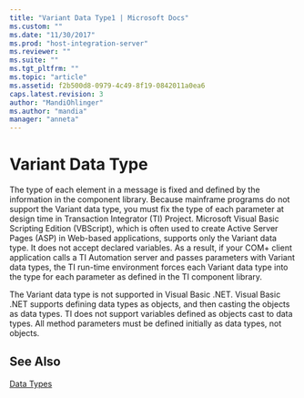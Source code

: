 ```yaml
---
title: "Variant Data Type1 | Microsoft Docs"
ms.custom: ""
ms.date: "11/30/2017"
ms.prod: "host-integration-server"
ms.reviewer: ""
ms.suite: ""
ms.tgt_pltfrm: ""
ms.topic: "article"
ms.assetid: f2b500d8-0979-4c49-8f19-0842011a0ea6
caps.latest.revision: 3
author: "MandiOhlinger"
ms.author: "mandia"
manager: "anneta"
---
```

# Variant Data Type
The type of each element in a message is fixed and defined by the information in the component library. Because mainframe programs do not support the Variant data type, you must fix the type of each parameter at design time in Transaction Integrator (TI) Project. Microsoft Visual Basic Scripting Edition (VBScript), which is often used to create Active Server Pages (ASP) in Web-based applications, supports only the Variant data type. It does not accept declared variables. As a result, if your COM+ client application calls a TI Automation server and passes parameters with Variant data types, the TI run-time environment forces each Variant data type into the type for each parameter as defined in the TI component library.  
  
 The Variant data type is not supported in Visual Basic .NET. Visual Basic .NET supports defining data types as objects, and then casting the objects as data types. TI does not support variables defined as objects cast to data types. All method parameters must be defined initially as data types, not objects.  
  
## See Also  
 [Data Types](../core/data-types2.md)